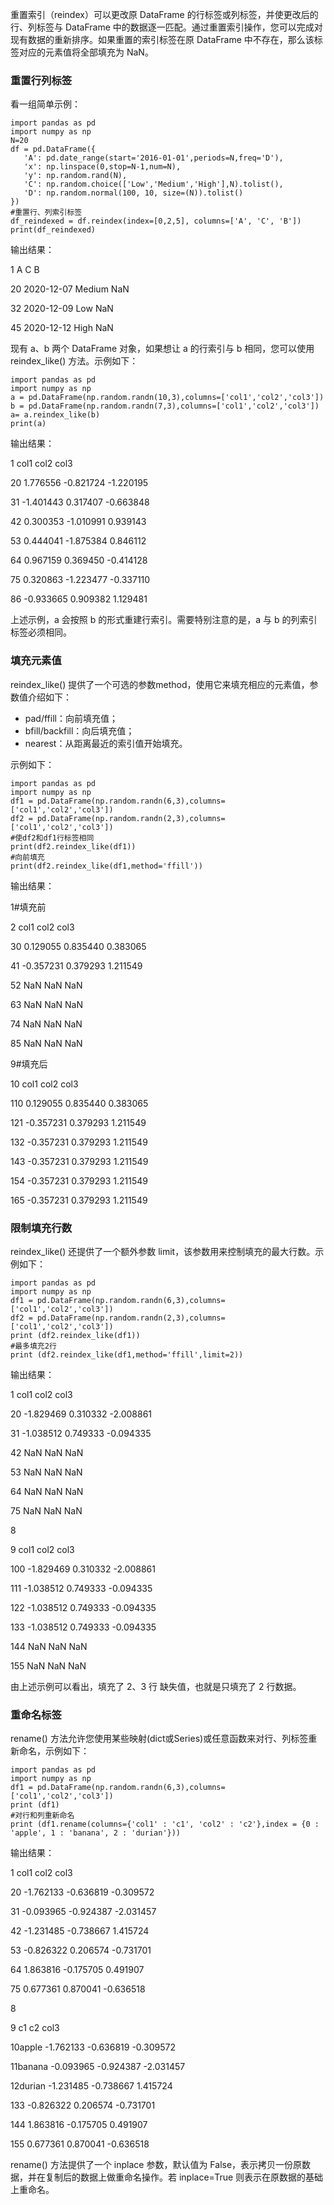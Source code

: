 重置索引（reindex）可以更改原 DataFrame 的行标签或列标签，并使更改后的行、列标签与 DataFrame 中的数据逐一匹配。通过重置索引操作，您可以完成对现有数据的重新排序。如果重置的索引标签在原 DataFrame 中不存在，那么该标签对应的元素值将全部填充为 NaN。

### 重置行列标签

看一组简单示例：

```
import pandas as pd
import numpy as np
N=20
df = pd.DataFrame({
   'A': pd.date_range(start='2016-01-01',periods=N,freq='D'),
   'x': np.linspace(0,stop=N-1,num=N),
   'y': np.random.rand(N),
   'C': np.random.choice(['Low','Medium','High'],N).tolist(),
   'D': np.random.normal(100, 10, size=(N)).tolist()
})
#重置行、列索引标签
df_reindexed = df.reindex(index=[0,2,5], columns=['A', 'C', 'B'])
print(df_reindexed)
```

输出结果：

1 A C B

20 2020-12-07 Medium NaN

32 2020-12-09 Low NaN

45 2020-12-12 High NaN

现有 a、b 两个 DataFrame 对象，如果想让 a 的行索引与 b 相同，您可以使用 reindex_like() 方法。示例如下：

```
import pandas as pd
import numpy as np
a = pd.DataFrame(np.random.randn(10,3),columns=['col1','col2','col3'])
b = pd.DataFrame(np.random.randn(7,3),columns=['col1','col2','col3'])
a= a.reindex_like(b)
print(a)
```

输出结果：

1 col1 col2 col3

20 1.776556 -0.821724 -1.220195

31 -1.401443 0.317407 -0.663848

42 0.300353 -1.010991 0.939143

53 0.444041 -1.875384 0.846112

64 0.967159 0.369450 -0.414128

75 0.320863 -1.223477 -0.337110

86 -0.933665 0.909382 1.129481

上述示例，a 会按照 b 的形式重建行索引。需要特别注意的是，a 与 b 的列索引标签必须相同。

### 填充元素值

reindex_like() 提供了一个可选的参数method，使用它来填充相应的元素值，参数值介绍如下：

-   pad/ffill：向前填充值；
-   bfill/backfill：向后填充值；
-   nearest：从距离最近的索引值开始填充。

示例如下：

```
import pandas as pd
import numpy as np
df1 = pd.DataFrame(np.random.randn(6,3),columns=['col1','col2','col3'])
df2 = pd.DataFrame(np.random.randn(2,3),columns=['col1','col2','col3'])
#使df2和df1行标签相同
print(df2.reindex_like(df1))
#向前填充
print(df2.reindex_like(df1,method='ffill'))
```

输出结果：

1\#填充前

2 col1 col2 col3

30 0.129055 0.835440 0.383065

41 -0.357231 0.379293 1.211549

52 NaN NaN NaN

63 NaN NaN NaN

74 NaN NaN NaN

85 NaN NaN NaN

9\#填充后

10 col1 col2 col3

110 0.129055 0.835440 0.383065

121 -0.357231 0.379293 1.211549

132 -0.357231 0.379293 1.211549

143 -0.357231 0.379293 1.211549

154 -0.357231 0.379293 1.211549

165 -0.357231 0.379293 1.211549

### 限制填充行数

reindex_like() 还提供了一个额外参数 limit，该参数用来控制填充的最大行数。示例如下：

```
import pandas as pd
import numpy as np
df1 = pd.DataFrame(np.random.randn(6,3),columns=['col1','col2','col3'])
df2 = pd.DataFrame(np.random.randn(2,3),columns=['col1','col2','col3'])
print (df2.reindex_like(df1))
#最多填充2行
print (df2.reindex_like(df1,method='ffill',limit=2))
```

输出结果：

1 col1 col2 col3

20 -1.829469 0.310332 -2.008861

31 -1.038512 0.749333 -0.094335

42 NaN NaN NaN

53 NaN NaN NaN

64 NaN NaN NaN

75 NaN NaN NaN

8

9 col1 col2 col3

100 -1.829469 0.310332 -2.008861

111 -1.038512 0.749333 -0.094335

122 -1.038512 0.749333 -0.094335

133 -1.038512 0.749333 -0.094335

144 NaN NaN NaN

155 NaN NaN NaN

由上述示例可以看出，填充了 2、3 行 缺失值，也就是只填充了 2 行数据。

### 重命名标签

rename() 方法允许您使用某些映射(dict或Series)或任意函数来对行、列标签重新命名，示例如下：

```
import pandas as pd
import numpy as np
df1 = pd.DataFrame(np.random.randn(6,3),columns=['col1','col2','col3'])
print (df1)
#对行和列重新命名
print (df1.rename(columns={'col1' : 'c1', 'col2' : 'c2'},index = {0 : 'apple', 1 : 'banana', 2 : 'durian'}))
```

输出结果：

1 col1 col2 col3

20 -1.762133 -0.636819 -0.309572

31 -0.093965 -0.924387 -2.031457

42 -1.231485 -0.738667 1.415724

53 -0.826322 0.206574 -0.731701

64 1.863816 -0.175705 0.491907

75 0.677361 0.870041 -0.636518

8

9 c1 c2 col3

10apple -1.762133 -0.636819 -0.309572

11banana -0.093965 -0.924387 -2.031457

12durian -1.231485 -0.738667 1.415724

133 -0.826322 0.206574 -0.731701

144 1.863816 -0.175705 0.491907

155 0.677361 0.870041 -0.636518

rename() 方法提供了一个 inplace 参数，默认值为 False，表示拷贝一份原数据，并在复制后的数据上做重命名操作。若 inplace=True 则表示在原数据的基础上重命名。
